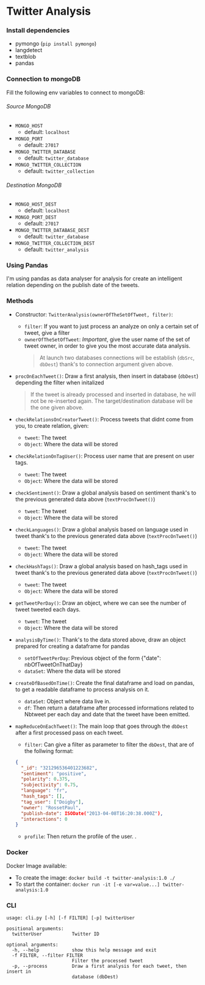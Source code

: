 # Twitter Analysis

### Install dependencies

- pymongo (`pip install pymongo`)
- langdetect
- textblob
- pandas

### Connection to mongoDB

Fill the following env variables to connect to mongoDB:

###### Source MongoDB

- `MONGO_HOST`
  - default: `localhost`
- `MONGO_PORT`
  - default: `27017`
- `MONGO_TWITTER_DATABASE`
  - default: `twitter_database`
- `MONGO_TWITTER_COLLECTION`
  - default: `twitter_collection`

###### Destination MongoDB

- `MONGO_HOST_DEST`
  - default: `localhost`
- `MONGO_PORT_DEST`
  - default: `27017`
- `MONGO_TWITTER_DATABASE_DEST`
  - default: `twitter_database`
- `MONGO_TWITTER_COLLECTION_DEST`
  - default: `twitter_analysis`

### Using Pandas

I'm using pandas as data analyser for analysis for create an intelligent relation depending on the publish date of the tweets.

### Methods

- Constructor: `TwitterAnalysis(ownerOfTheSetOfTweet, filter)`:

  - `filter`: If you want to just process an analyze on only a certain set of tweet, give a filter
  - `ownerOfTheSetOfTweet`: _Important_, give the user name of the set of tweet owner, in order to give you the most accurate data analysis.
    > At launch two databases connections will be establish (`dbSrc`, `dbDest`) thank's to connection argument given above.

- `procOnEachTweet()`: Draw a first analysis, then insert in database (`dbDest`) depending the filter when initalized
  > If the tweet is already processed and inserted in database, he will not be re-inserted again. The target/destination database will be the one given above.
- `checkRelationsOnCreatorTweet()`: Process tweets that didnt come from you, to create relation, given:
  - `tweet`: The tweet
  - `Object`: Where the data will be stored
- `checkRelationOnTagUser()`: Process user name that are present on user tags.
  - `tweet`: The tweet
  - `Object`: Where the data will be stored
- `checkSentiment()`: Draw a global analysis based on sentiment thank's to the previous generated data above (`textProcOnTweet()`)
  - `tweet`: The tweet
  - `Object`: Where the data will be stored
- `checkLanguages()`: Draw a global analysis based on language used in tweet thank's to the previous generated data above (`textProcOnTweet()`)
  - `tweet`: The tweet
  - `Object`: Where the data will be stored
- `checkHashTags()`: Draw a global analysis based on hash_tags used in tweet thank's to the previous generated data above (`textProcOnTweet()`)
  - `tweet`: The tweet
  - `Object`: Where the data will be stored
- `getTweetPerDay()`: Draw an object, where we can see the number of tweet tweeted each days.
  - `tweet`: The tweet
  - `Object`: Where the data will be stored
- `analysisByTime()`: Thank's to the data stored above, draw an object prepared for creating a dataframe for pandas
  - `setOfTweetPerDay`: Previous object of the form {"date": nbOfTweetOnThatDay}
  - `dataSet`: Where the data will be stored
- `createDfBasedOnTime()`: Create the final dataframe and load on pandas, to get a readable dataframe to process analysis on it.
  - `dataSet`: Object where data live in.
  - `df`: Then return a dataframe after processed informations related to Nbtweet per each day and date that the tweet have been emitted.
- `mapReduceOnEachTweet()`: The main loop that goes through the `dbDest` after a first processed pass on each tweet.
  - `filter`: Can give a filter as parameter to filter the `dbDest`, that are of the follwing format:
  ```json
  {
    "_id": "321296536401223682",
    "sentiment": "positive",
    "polarity": 0.375,
    "subjectivity": 0.75,
    "language": "fr",
    "hash_tags": [],
    "tag_user": ["Doigby"],
    "owner": "RossetPaul",
    "publish-date": ISODate("2013-04-08T16:20:38.000Z"),
    "interactions": 0
  }
  ```
  - `profile`: Then return the profile of the user.
    .

### Docker

Docker Image available:

- To create the image: `docker build -t twitter-analysis:1.0 ./`
- To start the container: `docker run -it [-e var=value...] twitter-analysis:1.0`

### CLI

```
usage: cli.py [-h] [-f FILTER] [-p] twitterUser

positional arguments:
  twitterUser           Twitter ID

optional arguments:
  -h, --help            show this help message and exit
  -f FILTER, --filter FILTER
                        Filter the processed tweet
  -p, --process         Draw a first analysis for each tweet, then insert in
                        database (dbDest)
```
